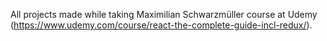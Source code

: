 All projects made while taking Maximilian Schwarzmüller course at Udemy (https://www.udemy.com/course/react-the-complete-guide-incl-redux/).
